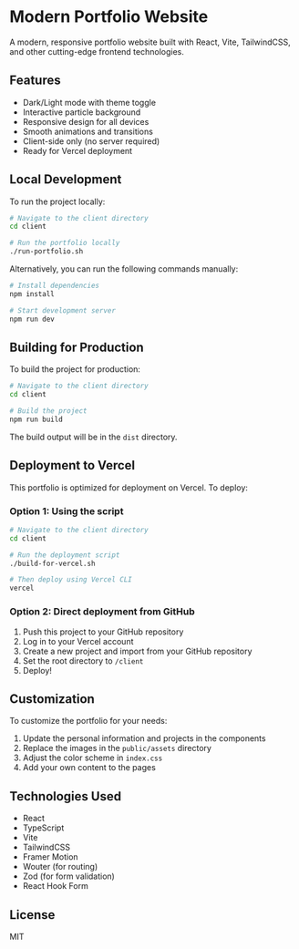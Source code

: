 # Modern Portfolio Website

A modern, responsive portfolio website built with React, Vite, TailwindCSS, and other cutting-edge frontend technologies.

## Features

- Dark/Light mode with theme toggle
- Interactive particle background
- Responsive design for all devices
- Smooth animations and transitions
- Client-side only (no server required)
- Ready for Vercel deployment

## Local Development

To run the project locally:

```bash
# Navigate to the client directory
cd client

# Run the portfolio locally
./run-portfolio.sh
```

Alternatively, you can run the following commands manually:

```bash
# Install dependencies
npm install

# Start development server
npm run dev
```

## Building for Production

To build the project for production:

```bash
# Navigate to the client directory
cd client

# Build the project
npm run build
```

The build output will be in the `dist` directory.

## Deployment to Vercel

This portfolio is optimized for deployment on Vercel. To deploy:

### Option 1: Using the script

```bash
# Navigate to the client directory
cd client

# Run the deployment script
./build-for-vercel.sh

# Then deploy using Vercel CLI
vercel
```

### Option 2: Direct deployment from GitHub

1. Push this project to your GitHub repository
2. Log in to your Vercel account
3. Create a new project and import from your GitHub repository
4. Set the root directory to `/client`
5. Deploy!

## Customization

To customize the portfolio for your needs:

1. Update the personal information and projects in the components
2. Replace the images in the `public/assets` directory
3. Adjust the color scheme in `index.css`
4. Add your own content to the pages

## Technologies Used

- React
- TypeScript
- Vite
- TailwindCSS
- Framer Motion
- Wouter (for routing)
- Zod (for form validation)
- React Hook Form

## License

MIT